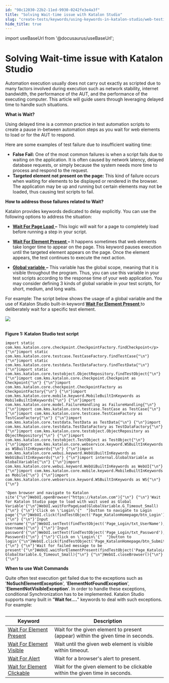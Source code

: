 ```yaml
---
id: "98c12030-22b2-11ed-9930-0242fe3e4a3f"
title: "Solving Wait-time issue with Katalon Studio"
slug: "create-tests/keywords/using-keywords-in-katalon-studio/web-testing/solving-wait-time-issue-with-katalon-studio"
hide_title: true
---
```

import useBaseUrl from '@docusaurus/useBaseUrl';


# <a id="id" class="anchor_top_offset"/><a id="ariaid-title1" class="anchor_top_offset"/>Solving Wait-time issue with <span xmlns="http://www.w3.org/1999/xhtml" className="ph">Katalon Studio</span> 

<p xmlns="http://www.w3.org/1999/xhtml" className="p">Automation execution usually does not carry out exactly as   scripted due to many factors involved during execution such as   network stability, internet bandwidth, the performance of the AUT,   and the performance of the executing computer. This article will   guide users through leveraging delayed time to handle such   situations.</p> 
<p xmlns="http://www.w3.org/1999/xhtml" className="p"><strong className="ph b">What is Wait?</strong> </p> 
<p xmlns="http://www.w3.org/1999/xhtml" className="p">Using delayed time is a common practice in test automation   scripts to create a pause in-between automation steps as you wait   for web elements to load or for the AUT to respond.</p> 
<p xmlns="http://www.w3.org/1999/xhtml" className="p">Here are some examples of test failure due to insufficient   waiting time:</p> 
<ul xmlns="http://www.w3.org/1999/xhtml" className="ul"><li className="li">     <strong className="ph b">False Fail:</strong> One of the most common failures is     when a script fails due to waiting on the application. It is often     caused by network latency, delayed database requests, or simply     because the system needs more time to process and respond to the     request.</li><li className="li">     <strong className="ph b">Targeted element not present on the page:</strong> This     kind of failure occurs when waiting for elements to be displayed or     rendered in the browser. The application may be up and running but     certain elements may not be loaded, thus causing test scripts to     fail.</li></ul> 
<p xmlns="http://www.w3.org/1999/xhtml" className="p"><strong className="ph b">How to address those failures related to     Wait?</strong> </p> 
<p xmlns="http://www.w3.org/1999/xhtml" className="p">Katalon provides keywords dedicated to delay explicitly. You can   use the following options to address the situation:</p> 
<ul xmlns="http://www.w3.org/1999/xhtml" className="ul"><li className="li">     <p className="p">       <a className="xref j-external-link" href="https://docs.katalon.com/katalon-studio/docs/webui-wait-for-page-load.html" target="_blank">         <strong className="ph b">Wait           For Page Load</strong>       </a>       <strong className="ph b">–</strong> This logic will       wait for a page to completely load before running a step in your       script.</p>   </li><li className="li">     <p className="p">       <a className="xref j-external-link" href="https://docs.katalon.com/katalon-studio/docs/webui-wait-for-element-present.html" target="_blank">         <strong className="ph b">Wait           For Element Present</strong>       </a>       <strong className="ph b">–</strong> It       happens sometimes that web elements take longer time to appear on       the page. This keyword pauses execution until the targeted element       appears on the page. Once the element appears, the test continues       to execute the next action.</p>   </li><li className="li">     <a className="xref j-external-link" href="https://docs.katalon.com/katalon-studio/docs/variable-types.html" target="_blank">       <strong className="ph b">Global         variable</strong>     </a>     <strong className="ph b">–</strong> This variable has     the global scope, meaning that it is visible throughout the     program. Thus, you can use this variable in your test scripts     according to the response time of your web application. You may     consider defining 3 kinds of global variable in your test scripts,     for short, medium, and long waits.</li></ul> 
<p xmlns="http://www.w3.org/1999/xhtml" className="p">For example: The script below shows the usage of a global   variable and the use of Katalon Studio built-in keyword <a className="xref j-external-link" href="https://docs.katalon.com/katalon-studio/docs/mobile-wait-for-element-present.html" target="_blank">     <strong className="ph b">Wait       For Element Present</strong>   </a> to deliberately wait for a   specific test element.</p> 
<p xmlns="http://www.w3.org/1999/xhtml" className="p">   <img className="image" src={useBaseUrl("https://github.com/katalon-studio/docs-images/raw/master/katalon-studio/tutorials/solving_common_issue_wait_time/Wait-For-Element-Present.png")} /><br /><br /> </p> 
<p xmlns="http://www.w3.org/1999/xhtml" className="p">   <strong className="ph b">Figure 1: Katalon Studio test script</strong> </p> 
<pre xmlns="http://www.w3.org/1999/xhtml" className="pre codeblock"><code>import static com.kms.katalon.core.checkpoint.CheckpointFactory.findCheckpoint&lt;/p&gt;{"\n"}import static com.kms.katalon.core.testcase.TestCaseFactory.findTestCase{"\n"} {"\n"}import static com.kms.katalon.core.testdata.TestDataFactory.findTestData{"\n"} {"\n"}import static com.kms.katalon.core.testobject.ObjectRepository.findTestObject{"\n"} {"\n"}import com.kms.katalon.core.checkpoint.Checkpoint as Checkpoint{"\n"} {"\n"}import com.kms.katalon.core.checkpoint.CheckpointFactory as CheckpointFactory{"\n"} {"\n"}import com.kms.katalon.core.mobile.keyword.MobileBuiltInKeywords as MobileBuiltInKeywords{"\n"} {"\n"}import com.kms.katalon.core.model.FailureHandling as FailureHandling{"\n"} {"\n"}import com.kms.katalon.core.testcase.TestCase as TestCase{"\n"} {"\n"}import com.kms.katalon.core.testcase.TestCaseFactory as TestCaseFactory{"\n"} {"\n"}import com.kms.katalon.core.testdata.TestData as TestData{"\n"} {"\n"}import com.kms.katalon.core.testdata.TestDataFactory as TestDataFactory{"\n"} {"\n"}import com.kms.katalon.core.testobject.ObjectRepository as ObjectRepository{"\n"} {"\n"}import com.kms.katalon.core.testobject.TestObject as TestObject{"\n"} {"\n"}import com.kms.katalon.core.webservice.keyword.WSBuiltInKeywords as WSBuiltInKeywords{"\n"} {"\n"}import com.kms.katalon.core.webui.keyword.WebUiBuiltInKeywords as WebUiBuiltInKeywords{"\n"} {"\n"}import internal.GlobalVariable as GlobalVariable{"\n"} {"\n"}import com.kms.katalon.core.webui.keyword.WebUiBuiltInKeywords as WebUI{"\n"} {"\n"}import com.kms.katalon.core.mobile.keyword.MobileBuiltInKeywords as Mobile{"\n"} {"\n"}import com.kms.katalon.core.webservice.keyword.WSBuiltInKeywords as WS{"\n"}{"\n"}</code></pre> 
<pre xmlns="http://www.w3.org/1999/xhtml" className="pre codeblock"><code>'Open browser and navigate to Katalon site'{"\n"}WebUI.openBrowser("https://katalon.com"){"\n"} {"\n"}'Wait for Katalon Studio page to load with wait used as Global Variable'{"\n"}WebUI.waitForPageLoad(GlobalVariable.G_Timeout_Small){"\n"} {"\n"}'Click on \'Login\'{"  "}button to navigate to Login page'{"\n"}WebUI.click(findTestObject('Page_KatalonHomepage/btn_Login')){"\n"} {"\n"}'Input username'{"\n"}WebUI.setText(findTestObject('Page_Login/txt_UserName'), Username){"\n"} {"\n"}'Input password'{"\n"}WebUI.setText(findTestObject('Page_Login/txt_Password'), Password){"\n"} {"\n"}'Click on \'Login\'{"  "}button to login'{"\n"}WebUI.click(findTestObject('Page_KatalonHomepage/btn_Submit')){"\n"} {"\n"}'Wait for failed message to be present'{"\n"}WebUI.waitForElementPresent(findTestObject('Page_KataloLogin/div_LoginMessage'), GlobalVariable.G_Timeout_Small){"\n"} {"\n"}WebUI.closeBrowser(){"\n"}{"\n"}</code></pre> 
<p xmlns="http://www.w3.org/1999/xhtml" className="p">   <strong className="ph b">When to use Wait Commands</strong> </p> 
<p xmlns="http://www.w3.org/1999/xhtml" className="p">Quite often test execution get failed due to the exceptions such   as '<strong className="ph b">NoSuchElementException</strong>',   '<strong className="ph b">ElementNotFoundException</strong>',   '<strong className="ph b">ElementNotVisibleException</strong>'. In order to handle   these exceptions, conditional Synchronization has to be   implemented. Katalon Studio supports many built in "<strong className="ph b">Wait     for….</strong>" keywords to deal with such exceptions. For   example:</p> 
<table xmlns="http://www.w3.org/1999/xhtml" className="table anchor_top_offset" id="id__c4e47bf7-9983-47af-8293-e3ae2b6e57ef"><caption /><thead className="thead"><tr className><th className="entry anchor_top_offset" id="id__c4e47bf7-9983-47af-8293-e3ae2b6e57ef__entry__1">Keyword</th><th className="entry anchor_top_offset" id="id__c4e47bf7-9983-47af-8293-e3ae2b6e57ef__entry__2">Description</th></tr></thead><tbody className="tbody"><tr className><td className="entry" headers="id__c4e47bf7-9983-47af-8293-e3ae2b6e57ef__entry__1 id__c4e47bf7-9983-47af-8293-e3ae2b6e57ef__entry__2 ">         <a className="xref" href="/docs/create-tests/keywords/keyword-description-in-katalon-studio/web-ui-keywords/webui-wait-for-element-present">Wait           For Element Present</a>       </td><td className="entry" headers="id__c4e47bf7-9983-47af-8293-e3ae2b6e57ef__entry__1 id__c4e47bf7-9983-47af-8293-e3ae2b6e57ef__entry__2 ">Wait for the given element to present (appear) within the given         time in seconds.</td></tr><tr className><td className="entry" headers="id__c4e47bf7-9983-47af-8293-e3ae2b6e57ef__entry__1 id__c4e47bf7-9983-47af-8293-e3ae2b6e57ef__entry__2 ">         <a className="xref" href="/docs/create-tests/keywords/keyword-description-in-katalon-studio/web-ui-keywords/webui-wait-for-element-visible">Wait           For Element Visible</a>       </td><td className="entry" headers="id__c4e47bf7-9983-47af-8293-e3ae2b6e57ef__entry__1 id__c4e47bf7-9983-47af-8293-e3ae2b6e57ef__entry__2 ">Wait until the given web element is visible within         timeout.</td></tr><tr className><td className="entry" headers="id__c4e47bf7-9983-47af-8293-e3ae2b6e57ef__entry__1 id__c4e47bf7-9983-47af-8293-e3ae2b6e57ef__entry__2 ">         <a className="xref" href="/docs/create-tests/keywords/keyword-description-in-katalon-studio/web-ui-keywords/webui-wait-for-alert">Wait For           Alert</a>       </td><td className="entry" headers="id__c4e47bf7-9983-47af-8293-e3ae2b6e57ef__entry__1 id__c4e47bf7-9983-47af-8293-e3ae2b6e57ef__entry__2 ">Wait for a browser's alert to present.</td></tr><tr className><td className="entry" headers="id__c4e47bf7-9983-47af-8293-e3ae2b6e57ef__entry__1 id__c4e47bf7-9983-47af-8293-e3ae2b6e57ef__entry__2 ">         <a className="xref" href="/docs/create-tests/keywords/keyword-description-in-katalon-studio/web-ui-keywords/webui-wait-for-element-clickable">Wait for           Element Clickable</a>       </td><td className="entry" headers="id__c4e47bf7-9983-47af-8293-e3ae2b6e57ef__entry__1 id__c4e47bf7-9983-47af-8293-e3ae2b6e57ef__entry__2 ">Wait for the given element to be clickable within the given         time in seconds.</td></tr></tbody></table> 
